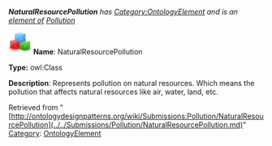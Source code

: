 ___NaturalResourcePollution__ has [Category:OntologyElement](../../Category/OntologyElement.md "Category:OntologyElement") and is an [element of](../../Property/ElementOf.md "Property:ElementOf") [Pollution](../../Submissions/Pollution.md "Submissions:Pollution")_


  




[![Class](../../images/thumb/2/27/Class.gif/45px-Class.gif)](../../Image/Class.gif.md "Class")
__Name__: NaturalResourcePollution 


__Type:__ owl:Class 


__Description__: Represents pollution on natural resources. Which means the pollution that affects natural resources like air, water, land, etc. 





Retrieved from "[http://ontologydesignpatterns.org/wiki/Submissions:Pollution/NaturalResourcePollution](../../Submissions/Pollution/NaturalResourcePollution.md)"
 [Category](http://ontologydesignpatterns.org/wiki/Special:Categories "Special:Categories"): [OntologyElement](../../Category/OntologyElement.md "Category:OntologyElement")